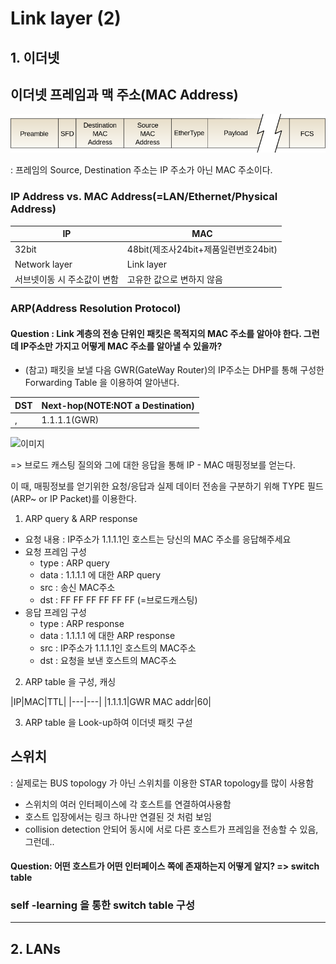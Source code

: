 # Link layer (2)

## 1. 이더넷

## 이더넷 프레임과 맥 주소(MAC Address)

![이미지](./image/ethernet_frame.png)

: 프레임의 Source, Destination 주소는 IP 주소가 아닌 MAC 주소이다.

### IP Address vs. MAC Address(=LAN/Ethernet/Physical Address)

|IP | MAC|
|---|----|
|32bit|48bit(제조사24bit+제품일련번호24bit)|
|Network layer|Link layer|
|서브넷이동 시 주소값이 변함|고유한 값으로 변하지 않음|

### ARP(Address Resolution Protocol)

#### Question : Link 계층의 전송 단위인 패킷은 목적지의 MAC 주소를 알아야 한다. 그런데 IP주소만 가지고 어떻게 MAC 주소를 알아낼 수 있을까?

* (참고) 패킷을 보낼 다음 GWR(GateWay Router)의 IP주소는 DHP를 통해 구성한 Forwarding Table 을 이용하여 알아낸다.

|DST|Next-hop(NOTE:NOT a Destination)|
|---|------------------------|
|,|1.1.1.1(GWR)|

![이미지](.image/data_flow.PNG)

=> 브로드 캐스팅 질의와 그에 대한 응답을 통해 IP - MAC 매핑정보를 얻는다.

이 때, 매핑정보를 얻기위한 요청/응답과 실제 데이터 전송을 구분하기 위해 TYPE 필드(ARP~ or IP Packet)를 이용한다.

1. ARP query & ARP response
  * 요청 내용 : IP주소가 1.1.1.1인 호스트는 당신의 MAC 주소를 응답해주세요
  * 요청 프레임 구성
    * type : ARP query
    * data : 1.1.1.1 에 대한 ARP query
    * src : 송신 MAC주소
    * dst : FF FF FF FF FF FF (=브로드캐스팅)
  * 응답 프레임 구성
    * type : ARP response
    * data : 1.1.1.1 에 대한 ARP response
    * src : IP주소가 1.1.1.1인 호스트의 MAC주소
    * dst : 요청을 보낸 호스트의 MAC주소
  
2. ARP table 을 구성, 캐싱

  |IP|MAC|TTL|
  |---|---|
  |1.1.1.1|GWR MAC addr|60|
  
3. ARP table 을 Look-up하여 이더넷 패킷 구섣

## 스위치
: 실제로는 BUS topology 가 아닌 스위치를 이용한 STAR topology를 많이 사용함

* 스위치의 여러 인터페이스에 각 호스트를 연결하여사용함
* 호스트 입장에서는 링크 하나만 연결된 것 처럼 보임
*  collision detection 안되어 동시에 서로 다른 호스트가 프레임을 전송할 수 있음, 그런데..

#### Question: 어떤 호스트가 어떤 인터페이스 쪽에 존재하는지 어떻게 알지? => switch table

### self -learning 을 통한 switch table 구성


---

## 2. LANs
